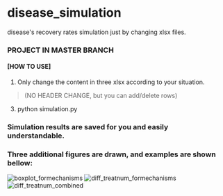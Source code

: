 # disease_simulation
disease's recovery rates simulation just by changing xlsx files.
### PROJECT IN MASTER BRANCH
  #### [HOW TO USE] 
  1. Only change the content in three xlsx according to your situation.
  > (NO HEADER CHANGE, but you can add/delete rows) 
  3. python simulation.py 


### Simulation results are saved for you and easily understandable.
### Three additional figures are drawn, and examples are shown bellow:
![boxplot_formechanisms](https://user-images.githubusercontent.com/36814621/158367540-9c5f121a-da46-4e13-bb51-6e36dd00c8e6.svg)
![diff_treatnum_formechanisms](https://user-images.githubusercontent.com/36814621/158367859-0ffd8d0d-37d2-4d7d-a4ec-ed0dbb9ae351.svg)
![diff_treatnum_combined](https://user-images.githubusercontent.com/36814621/158367863-8f2ba07a-54c6-466f-8f26-067137815b40.svg)
